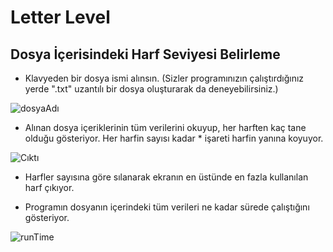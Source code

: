 # Letter Level

## Dosya İçerisindeki Harf Seviyesi Belirleme

- Klavyeden bir dosya ismi alınsın. (Sizler programınızın çalıştırdığınız yerde ".txt" uzantılı bir dosya oluşturarak da deneyebilirsiniz.)

![dosyaAdı](https://user-images.githubusercontent.com/66306220/86789301-d2dfb300-c06f-11ea-8fee-ad60ceff10e8.png)

- Alınan dosya içeriklerinin tüm verilerini okuyup, her harften kaç tane olduğu gösteriyor. Her harfin sayısı kadar * işareti harfin yanına koyuyor.

![Cıktı](https://user-images.githubusercontent.com/66306220/86789727-48e41a00-c070-11ea-988f-951911f9eaac.png)

- Harfler sayısına göre sılanarak ekranın en üstünde en fazla kullanılan harf çıkıyor.

- Programın dosyanın içerindeki tüm verileri ne kadar sürede çalıştığını gösteriyor.

![runTime](https://user-images.githubusercontent.com/66306220/86790028-9f515880-c070-11ea-9650-07dd1ab27300.png)
